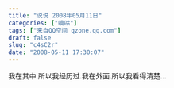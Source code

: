 ```yaml
---
title: "说说 2008年05月11日"
categories: ["嘀咕"]
tags: ["来自QQ空间 qzone.qq.com"]
draft: false
slug: "c4sC2r"
date: "2008-05-11 17:30:07"
---
```


我在其中.所以我经历过.我在外面.所以我看得清楚...
